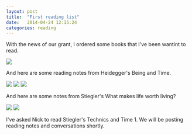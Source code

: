 ```yaml
---
layout: post
title:  "First reading list"
date:   2014-04-24 12:15:24
categories: reading
---
```

With the news of our grant, I ordered some books that I've been wantint to read.

<img src="https://farm6.staticflickr.com/5271/14024728195_9822de79cc_z.jpg">

And here are some reading notes from Heidegger's Being and Time. 

<img src="https://farm3.staticflickr.com/2897/14001686426_3b9018b513_z.jpg">

<img src="https://farm3.staticflickr.com/2927/14024821635_161052fa76_z.jpg">

<img src="https://farm6.staticflickr.com/5510/14024803415_ffe20b8b13_z.jpg">

And here are some notes from Stiegler's What makes life worth living?

<img src="https://farm8.staticflickr.com/7431/14025321884_d5884afb4c_z.jpg">

<img src="https://farm6.staticflickr.com/5084/14025321694_974ca973b5_z.jpg">

I've asked Nick to read Stiegler's Technics and Time 1. We will be posting reading notes and conversations shortly. 
